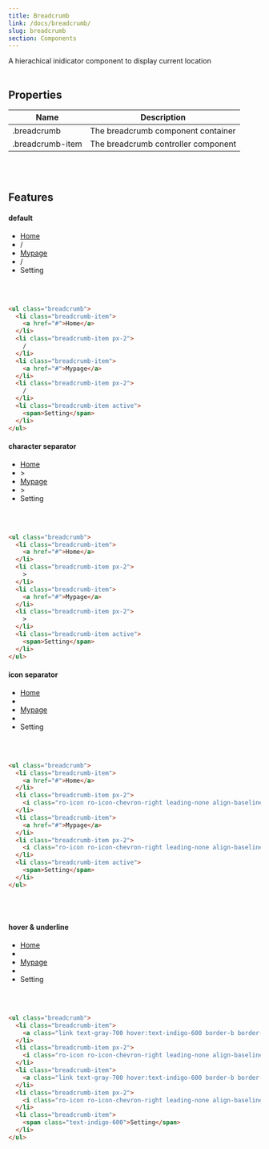 ```yaml
---
title: Breadcrumb
link: /docs/breadcrumb/
slug: breadcrumb
section: Components
---
```


A hierachical inidicator component to display current location
<br>
<br>


## Properties
<table class="ro-table-group ro-table-group-outline">
  <thead>
    <tr>
      <th>Name</th>
      <th>Description</th>
    </tr>
  </thead>
  <tbody class="align-baseline">
    <tr>
      <td>.breadcrumb</td>
      <td>
        The breadcrumb component container
      </td>
    </tr>
    <tr>
      <td>.breadcrumb-item</td>
      <td>
        The breadcrumb controller component
      </td>
    </tr>
  </tbody>
</table>
<br>
<br>


## Features
#### default
<ul class="breadcrumb">
  <li class="breadcrumb-item">
    <a href="#">Home</a>
  </li>
  <li class="breadcrumb-item px-2">
    /
  </li>
  <li class="breadcrumb-item">
    <a href="#">Mypage</a>
  </li>
  <li class="breadcrumb-item px-2">
    /
  </li>
  <li class="breadcrumb-item active">
    <span>Setting</span>
  </li>
</ul>
<br>
<br>


```html {}
<ul class="breadcrumb">
  <li class="breadcrumb-item">
    <a href="#">Home</a>
  </li>
  <li class="breadcrumb-item px-2">
    /
  </li>
  <li class="breadcrumb-item">
    <a href="#">Mypage</a>
  </li>
  <li class="breadcrumb-item px-2">
    /
  </li>
  <li class="breadcrumb-item active">
    <span>Setting</span>
  </li>
</ul>
```


#### character separator

<ul class="breadcrumb">
  <li class="breadcrumb-item">
    <a href="#">Home</a>
  </li>
  <li class="breadcrumb-item px-2">
    >
  </li>
  <li class="breadcrumb-item">
    <a href="#">Mypage</a>
  </li>
  <li class="breadcrumb-item px-2">
    >
  </li>
  <li class="breadcrumb-item active">
    <span>Setting</span>
  </li>
</ul>
<br>
<br>

```html {}
<ul class="breadcrumb">
  <li class="breadcrumb-item">
    <a href="#">Home</a>
  </li>
  <li class="breadcrumb-item px-2">
    >
  </li>
  <li class="breadcrumb-item">
    <a href="#">Mypage</a>
  </li>
  <li class="breadcrumb-item px-2">
    >
  </li>
  <li class="breadcrumb-item active">
    <span>Setting</span>
  </li>
</ul>
```

#### icon separator

<ul class="breadcrumb">
  <li class="breadcrumb-item">
    <a href="#">Home</a>
  </li>
  <li class="breadcrumb-item px-2">
    <i class="ro-icon ro-icon-chevron-right leading-none align-baseline text-xs"></i>
  </li>
  <li class="breadcrumb-item">
    <a href="#">Mypage</a>
  </li>
  <li class="breadcrumb-item px-2">
    <i class="ro-icon ro-icon-chevron-right leading-none align-baseline text-xs"></i>
  </li>
  <li class="breadcrumb-item active">
    <span>Setting</span>
  </li>
</ul>
<br>
<br>


```html {}
<ul class="breadcrumb">
  <li class="breadcrumb-item">
    <a href="#">Home</a>
  </li>
  <li class="breadcrumb-item px-2">
    <i class="ro-icon ro-icon-chevron-right leading-none align-baseline text-xs"></i>
  </li>
  <li class="breadcrumb-item">
    <a href="#">Mypage</a>
  </li>
  <li class="breadcrumb-item px-2">
    <i class="ro-icon ro-icon-chevron-right leading-none align-baseline text-xs"></i>
  </li>
  <li class="breadcrumb-item active">
    <span>Setting</span>
  </li>
</ul>
```
<br>
<br>


#### hover & underline

<ul class="breadcrumb">
  <li class="breadcrumb-item">
    <a class="link text-gray-700 hover:text-indigo-600 border-b border-gray-500 border-solid hover:border-indigo-500" href="#">Home</a>
  </li>
  <li class="breadcrumb-item px-2">
    <i class="ro-icon ro-icon-chevron-right leading-none align-baseline text-xs"></i>
  </li>
  <li class="breadcrumb-item">
    <a class="link text-gray-700 hover:text-indigo-600 border-b border-gray-500 border-solid hover:border-indigo-500" href="#">Mypage</a>
  </li>
  <li class="breadcrumb-item px-2">
    <i class="ro-icon ro-icon-chevron-right leading-none align-baseline text-xs"></i>
  </li>
  <li class="breadcrumb-item">
    <span class="text-indigo-600">Setting</span>
  </li>
</ul>
<br>
<br>

```html {}
<ul class="breadcrumb">
  <li class="breadcrumb-item">
    <a class="link text-gray-700 hover:text-indigo-600 border-b border-gray-500 border-solid hover:border-indigo-500" href="#">Home</a>
  </li>
  <li class="breadcrumb-item px-2">
    <i class="ro-icon ro-icon-chevron-right leading-none align-baseline text-xs"></i>
  </li>
  <li class="breadcrumb-item">
    <a class="link text-gray-700 hover:text-indigo-600 border-b border-gray-500 border-solid hover:border-indigo-500" href="#">Mypage</a>
  </li>
  <li class="breadcrumb-item px-2">
    <i class="ro-icon ro-icon-chevron-right leading-none align-baseline text-xs"></i>
  </li>
  <li class="breadcrumb-item">
    <span class="text-indigo-600">Setting</span>
  </li>
</ul>
```
